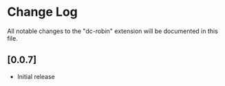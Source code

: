 # Change Log

All notable changes to the "dc-robin" extension will be documented in this file.

<!-- Check [Keep a Changelog](http://keepachangelog.com/) for recommendations on how to structure this file. -->

## [0.0.7]

- Initial release